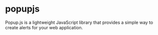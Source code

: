 # popupjs
Popup.js is a lightweight JavaScript library that provides a simple way to create alerts for your web application.

